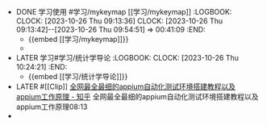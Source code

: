 - DONE 学习使用 #学习/mykeymap [[学习/mykeymap]]
  :LOGBOOK:
  CLOCK: [2023-10-26 Thu 09:13:36]
  CLOCK: [2023-10-26 Thu 09:13:42]--[2023-10-26 Thu 09:54:51] =>  00:41:09
  :END:
	- {{embed [[学习/mykeymap]]}}
	-
- LATER 学习#学习/统计学导论
  :LOGBOOK:
  CLOCK: [2023-10-26 Thu 10:24:21]
  :END:
	- {{embed [[学习/统计学导论]]}}
- LATER #[[Clip]] [全网最全最细的appium自动化测试环境搭建教程以及appium工作原理 - 知乎](https://zhuanlan.zhihu.com/p/142899252)
  全网最全最细的appium自动化测试环境搭建教程以及appium工作原理08:13
-